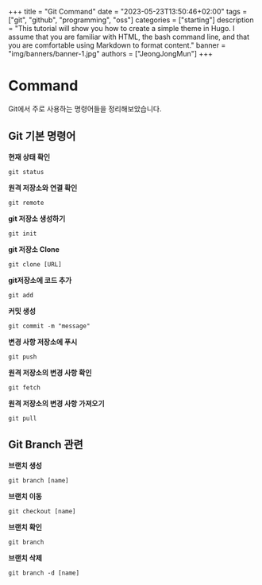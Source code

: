 +++
title = "Git Command"
date = "2023-05-23T13:50:46+02:00"
tags = ["git", "github", "programming", "oss"]
categories = ["starting"]
description = "This tutorial will show you how to create a simple theme in Hugo. I assume that you are familiar with HTML, the bash command line, and that you are comfortable using Markdown to format content."
banner = "img/banners/banner-1.jpg"
authors = ["JeongJongMun"]
+++

# Command
Git에서 주로 사용하는 명령어들을 정리해보았습니다.  

## Git 기본 명령어

**현재 상태 확인**
```
git status
```

**원격 저장소와 연결 확인**
```
git remote
```

**git 저장소 생성하기**
```
git init
```

**git 저장소 Clone**
```
git clone [URL]
```

**git저장소에 코드 추가**
```
git add
```

**커밋 생성**
```
git commit -m "message"
```

**변경 사항 저장소에 푸시**
```
git push
```

**원격 저장소의 변경 사항 확인**
```
git fetch
```

**원격 저장소의 변경 사항 가져오기**
```
git pull
```


## Git Branch 관련

**브랜치 생성**
```
git branch [name]
```

**브랜치 이동**
```
git checkout [name]
```

**브랜치 확인**
```
git branch
```

**브랜치 삭제**
```
git branch -d [name]
```